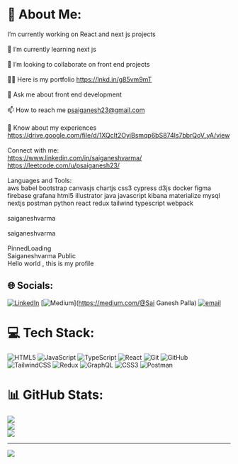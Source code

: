 # 💫 About Me:
 I’m currently working on React and next js projects<br><br>🌱 I’m currently learning next js<br><br>👯 I’m looking to collaborate on front end projects<br><br>👨‍💻 Here is my portfolio https://lnkd.in/g85vm9mT<br><br>💬 Ask me about front end development<br><br>📫 How to reach me psaiganesh23@gmail.com<br><br>📄 Know about my experiences https://drive.google.com/file/d/1XQcIt2OyiBsmqp6bS874ls7bbrQoV_yA/view<br><br>Connect with me:<br>https://www.linkedin.com/in/saiganeshvarma/ https://leetcode.com/u/psaiganesh23/<br><br>Languages and Tools:<br>aws babel bootstrap canvasjs chartjs css3 cypress d3js docker figma firebase grafana html5 illustrator java javascript kibana materialize mysql nextjs postman python react redux tailwind typescript webpack<br><br>saiganeshvarma<br><br> saiganeshvarma<br><br>PinnedLoading<br> Saiganeshvarma Public<br>Hello world , this is my profile


## 🌐 Socials:
[![LinkedIn](https://img.shields.io/badge/LinkedIn-%230077B5.svg?logo=linkedin&logoColor=white)](https://linkedin.com/in/https://www.linkedin.com/in/saiganeshvarma/) [![Medium](https://img.shields.io/badge/Medium-12100E?logo=medium&logoColor=white)](https://medium.com/@Sai Ganesh Palla) [![email](https://img.shields.io/badge/Email-D14836?logo=gmail&logoColor=white)](mailto:psaiganesh23@gmail.com) 

# 💻 Tech Stack:
![HTML5](https://img.shields.io/badge/html5-%23E34F26.svg?style=for-the-badge&logo=html5&logoColor=white) ![JavaScript](https://img.shields.io/badge/javascript-%23323330.svg?style=for-the-badge&logo=javascript&logoColor=%23F7DF1E) ![TypeScript](https://img.shields.io/badge/typescript-%23007ACC.svg?style=for-the-badge&logo=typescript&logoColor=white) ![React](https://img.shields.io/badge/react-%2320232a.svg?style=for-the-badge&logo=react&logoColor=%2361DAFB) ![Git](https://img.shields.io/badge/git-%23F05033.svg?style=for-the-badge&logo=git&logoColor=white) ![GitHub](https://img.shields.io/badge/github-%23121011.svg?style=for-the-badge&logo=github&logoColor=white) ![TailwindCSS](https://img.shields.io/badge/tailwindcss-%2338B2AC.svg?style=for-the-badge&logo=tailwind-css&logoColor=white) ![Redux](https://img.shields.io/badge/redux-%23593d88.svg?style=for-the-badge&logo=redux&logoColor=white) ![GraphQL](https://img.shields.io/badge/-GraphQL-E10098?style=for-the-badge&logo=graphql&logoColor=white) ![CSS3](https://img.shields.io/badge/css3-%231572B6.svg?style=for-the-badge&logo=css3&logoColor=white) ![Postman](https://img.shields.io/badge/Postman-FF6C37?style=for-the-badge&logo=postman&logoColor=white)
# 📊 GitHub Stats:
![](https://github-readme-stats.vercel.app/api?username=Saiganeshvarma&theme=dark&hide_border=false&include_all_commits=false&count_private=false)<br/>
![](https://github-readme-streak-stats.herokuapp.com/?user=Saiganeshvarma&theme=dark&hide_border=false)<br/>
![](https://github-readme-stats.vercel.app/api/top-langs/?username=Saiganeshvarma&theme=dark&hide_border=false&include_all_commits=false&count_private=false&layout=compact)

---
[![](https://visitcount.itsvg.in/api?id=Saiganeshvarma&icon=0&color=0)](https://visitcount.itsvg.in)

<!-- Proudly created with GPRM ( https://gprm.itsvg.in ) -->
